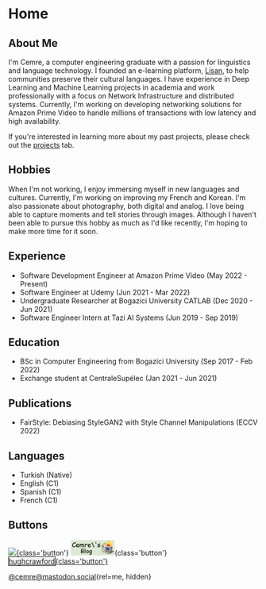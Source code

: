 # Home

## About Me
I'm Cemre, a computer engineering graduate with a passion for linguistics and language technology. I founded an e-learning platform, [Lisan](http://lisan.dutl.uk), to help communities preserve their cultural languages. I have experience in Deep Learning and Machine Learning projects in academia and work professionally with a focus on Network Infrastructure and distributed systems. Currently, I'm working on developing networking solutions for Amazon Prime Video to handle millions of transactions with low latency and high availability.

If you're interested in learning more about my past projects, please check out the [projects](projects/projects) tab.

## Hobbies
When I'm not working, I enjoy immersing myself in new languages and cultures. Currently, I'm working on improving my French and Korean. I'm also passionate about photography, both digital and analog. I love being able to capture moments and tell stories through images. Although I haven't been able to pursue this hobby as much as I'd like recently, I'm hoping to make more time for it soon.

## Experience
- Software Development Engineer at Amazon Prime Video (May 2022 - Present)
- Software Engineer at Udemy (Jun 2021 - Mar 2022)
- Undergraduate Researcher at Bogazici University CATLAB (Dec 2020 - Jun 2021)
- Software Engineer Intern at Tazi AI Systems (Jun 2019 - Sep 2019)

## Education
- BSc in Computer Engineering from Bogazici University (Sep 2017 - Feb 2022)
- Exchange student at CentraleSupélec (Jan 2021 - Jun 2021)

## Publications
- FairStyle: Debiasing StyleGAN2 with Style Channel Manipulations (ECCV 2022)

## Languages
- Turkish (Native)
- English (C1)
- Spanish (C1)
- French (C1)

## Buttons
[![](https://m0r1bund.com/images/assets/m0r1bund%20icon%20aexis.png)](https://m0r1bund.com/){class='button'}
[![](static/img/link-button.png)](https://cemrekarakas.com/){class='button'}
[<span class='button' style='border: 1px solid black'>hughcrawford</span>{class='button'}](https://photooftheday.hughcrawford.com/)

[@cemre@mastodon.social](https://mastodon.social/@cemre){rel=me, hidden}